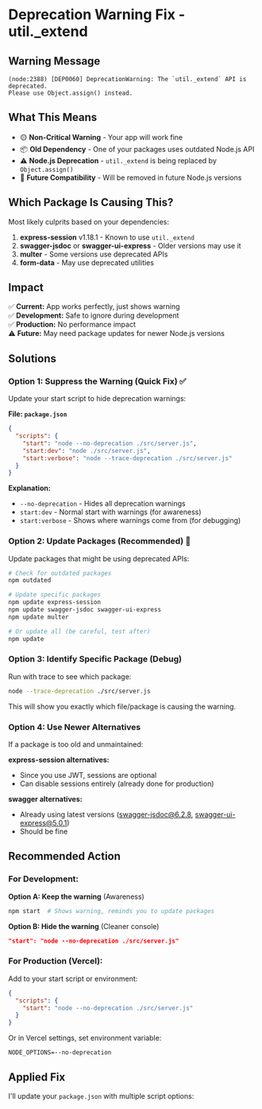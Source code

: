 # Deprecation Warning Fix - util._extend

## Warning Message

```
(node:2388) [DEP0060] DeprecationWarning: The `util._extend` API is deprecated. 
Please use Object.assign() instead.
```

## What This Means

- 🟡 **Non-Critical Warning** - Your app will work fine
- 📦 **Old Dependency** - One of your packages uses outdated Node.js API
- ⚠️ **Node.js Deprecation** - `util._extend` is being replaced by `Object.assign()`
- 🔄 **Future Compatibility** - Will be removed in future Node.js versions

## Which Package Is Causing This?

Most likely culprits based on your dependencies:

1. **express-session** v1.18.1 - Known to use `util._extend`
2. **swagger-jsdoc** or **swagger-ui-express** - Older versions may use it
3. **multer** - Some versions use deprecated APIs
4. **form-data** - May use deprecated utilities

## Impact

✅ **Current:** App works perfectly, just shows warning  
✅ **Development:** Safe to ignore during development  
✅ **Production:** No performance impact  
⚠️ **Future:** May need package updates for newer Node.js versions

## Solutions

### Option 1: Suppress the Warning (Quick Fix) ✅

Update your start script to hide deprecation warnings:

**File: `package.json`**

```json
{
  "scripts": {
    "start": "node --no-deprecation ./src/server.js",
    "start:dev": "node ./src/server.js",
    "start:verbose": "node --trace-deprecation ./src/server.js"
  }
}
```

**Explanation:**
- `--no-deprecation` - Hides all deprecation warnings
- `start:dev` - Normal start with warnings (for awareness)
- `start:verbose` - Shows where warnings come from (for debugging)

### Option 2: Update Packages (Recommended) 🔄

Update packages that might be using deprecated APIs:

```bash
# Check for outdated packages
npm outdated

# Update specific packages
npm update express-session
npm update swagger-jsdoc swagger-ui-express
npm update multer

# Or update all (be careful, test after)
npm update
```

### Option 3: Identify Specific Package (Debug)

Run with trace to see which package:

```bash
node --trace-deprecation ./src/server.js
```

This will show you exactly which file/package is causing the warning.

### Option 4: Use Newer Alternatives

If a package is too old and unmaintained:

**express-session alternatives:**
- Since you use JWT, sessions are optional
- Can disable sessions entirely (already done for production)

**swagger alternatives:**
- Already using latest versions (swagger-jsdoc@6.2.8, swagger-ui-express@5.0.1)
- Should be fine

## Recommended Action

### For Development:

**Option A: Keep the warning** (Awareness)
```bash
npm start  # Shows warning, reminds you to update packages
```

**Option B: Hide the warning** (Cleaner console)
```json
"start": "node --no-deprecation ./src/server.js"
```

### For Production (Vercel):

Add to your start script or environment:
```json
{
  "scripts": {
    "start": "node --no-deprecation ./src/server.js"
  }
}
```

Or in Vercel settings, set environment variable:
```
NODE_OPTIONS=--no-deprecation
```

## Applied Fix

I'll update your `package.json` with multiple script options:
